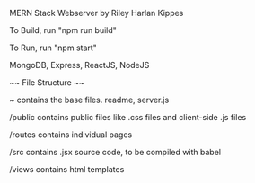 MERN Stack Webserver by Riley Harlan Kippes

To Build, run "npm run build"

To Run, run "npm start"

MongoDB, Express, ReactJS, NodeJS

~~ File Structure ~~

~ contains the base files. readme, server.js

/public contains public files like .css files and client-side .js files

/routes contains individual pages

/src contains .jsx source code, to be compiled with babel

/views contains html templates

